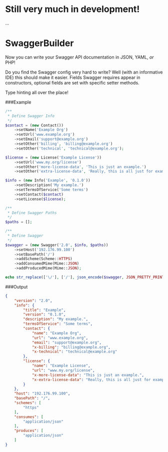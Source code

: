 # Still very much in development!
...
# SwaggerBuilder
Now you can write your Swagger API documentation in JSON, YAML, _or_ PHP!

Do you find the Swagger config very hard to write? Well (with an informative IDE) this should make it easier. Fields Swagger requires appear in constructors, optional fields are set with specific setter methods.

Type hinting all over the place!

###Example
```php
/**
 * Define Swagger Info
 */
$contact = (new Contact())
    ->setName('Example Org')
    ->setUrl('www.example.org')
    ->setEmail('support@example.org')
    ->setOther('billing', 'billing@example.org')
    ->setOther('technical', 'technical@example.org');

$license = (new License('Example License'))
    ->setUrl('www.my.org/license')
    ->setOther('more-license-data', 'This is just an example.')
    ->setOther('extra-license-data', 'Really, this is all just for example.');

$info = (new Info('Example', '0.1.0'))
    ->setDescription('My example.')
    ->setTermsOfService('Some terms')
    ->setContact($contact)
    ->setLicense($license);

/**
 * Define Swagger Paths
 */
$paths = [];

/**
 * Define Swagger
 */
$swagger = (new Swagger('2.0', $info, $paths))
    ->setHost('192.176.99.100')
    ->setBasePath('/')
    ->addScheme(Scheme::HTTPS)
    ->addConsumedMime(Mime::JSON)
    ->addProducedMime(Mime::JSON);

echo str_replace(['\/'], ['/'], json_encode($swagger, JSON_PRETTY_PRINT)) . "\n";
```
###Output
```json
{
    "version": "2.0",
    "info": {
        "title": "Example",
        "version": "0.1.0",
        "description": "My example.",
        "termsOfService": "Some terms",
        "contact": {
            "name": "Example Org",
            "url": "www.example.org",
            "email": "support@example.org",
            "x-billing": "billing@example.org",
            "x-technical": "technical@example.org"
        },
        "license": {
            "name": "Example License",
            "url": "www.my.org/license",
            "x-more-license-data": "This is just an example.",
            "x-extra-license-data": "Really, this is all just for example."
        }
    },
    "host": "192.176.99.100",
    "basePath": "/",
    "schemes": [
        "https"
    ],
    "consumes": [
        "application/json"
    ],
    "produces": [
        "application/json"
    ]
}
```
